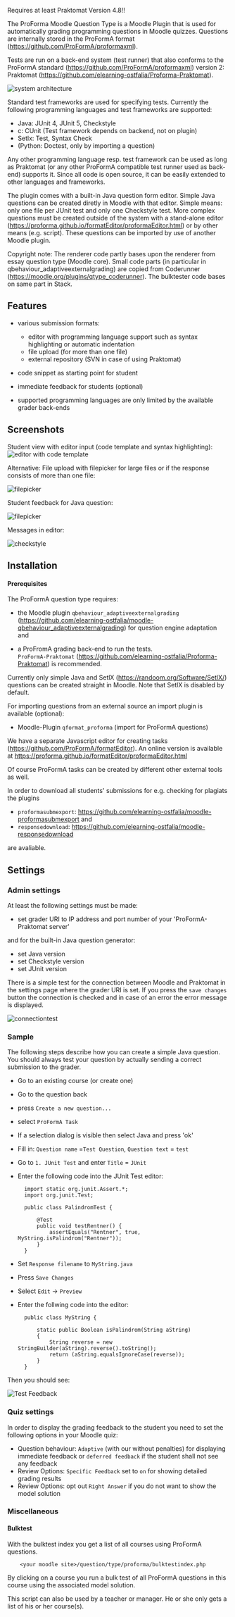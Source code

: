 Requires at least Praktomat Version 4.8!!

The ProForma Moodle Question Type is a Moodle Plugin that is used for 
automatically grading programming questions in Moodle quizzes. Questions are 
internally stored in the ProFormA format (https://github.com/ProFormA/proformaxml). 

Tests are run on a back-end system (test runner) that also conforms to the 
ProFormA standard (https://github.com/ProFormA/proformaxml) version 2: Praktomat (https://github.com/elearning-ostfalia/Proforma-Praktomat).


![system architecture](doc/architecture.png "System architecture")

Standard test frameworks are used for specifying tests. Currently the following programming languages and test frameworks are supported:

- Java: JUnit 4, JUnit 5, Checkstyle
- c: CUnit (Test framework depends on backend, not on plugin)
- Setlx: Test, Syntax Check
- (Python: Doctest, only by importing a question)

Any other  programming language resp. test framework can be used as long as Praktomat (or any other ProFormA compatible test runner used as back-end) supports it. Since all code is open source, it can be easily extended to other languages and frameworks.

The plugin comes with a built-in Java question form editor. Simple Java questions can be created diretly in Moodle with that editor. Simple means: only one file per JUnit test and only one Checkstyle test. More complex questions must be created outside of the system with a stand-alone editor (https://proforma.github.io/formatEditor/proformaEditor.html) or by other means (e.g. script). These questions can be imported by use of another Moodle plugin. 

Copyright note: The renderer code partly bases upon the renderer from essay question type (Moodle core).
Small code parts (in particular in qbehaviour_adaptiveexternalgrading) are copied from Coderunner 
(https://moodle.org/plugins/qtype_coderunner). The bulktester code bases on same part in Stack.
  
## Features

- various submission formats: 
    
    * editor with programming language support such as syntax highlighting or automatic indentation
    * file upload (for more than one file)
    * external repository (SVN in case of using Praktomat) 
- code snippet as starting point for student
- immediate feedback for students (optional) 
- supported programming languages are only limited by the available grader back-ends 

## Screenshots

Student view with editor input (code template and syntax highlighting): 
![editor with code template](doc/student_editor.png "student view with editor")

Alternative: File upload with filepicker for large files or if the response consists of more than one file:

![filepicker](doc/student_filepicker.png "student view with filepicker")

Student feedback for Java question:

![filepicker](doc/student_feedback_2.png "feedback")
 
Messages in editor:

![checkstyle](doc/checkstyle_2.PNG "feedback")

## Installation

####  Prerequisites 

The ProFormA question type requires:

- the Moodle plugin `qbehaviour_adaptiveexternalgrading`
(https://github.com/elearning-ostfalia/moodle-qbehaviour_adaptiveexternalgrading) for 
question engine adaptation and

- a ProFromA grading back-end to run the tests.  
`ProFormA-Praktomat` (https://github.com/elearning-ostfalia/Proforma-Praktomat) is recommended.

Currently only simple Java and SetlX (https://randoom.org/Software/SetlX/) questions can be created straight in Moodle. Note that SetlX is disabled by default.

For importing questions from an external source an import plugin is available (optional):   

- Moodle-Plugin `qformat_proforma` (import for ProFormA questions)

We have a separate Javascript editor for creating tasks (https://github.com/ProFormA/formatEditor). An online version is available at 
https://proforma.github.io/formatEditor/proformaEditor.html
       
Of course ProFormA tasks can be created by different other external tools as well.


In order to download all students' submissions for e.g. checking for plagiats the plugins 

* `proformasubmexport`: https://github.com/elearning-ostfalia/moodle-proformasubmexport and
* `responsedownload`:  https://github.com/elearning-ostfalia/moodle-responsedownload

are avaliable.


<!-- Import process:

![import](doc/import_en.png "import")
-->

## Settings


### Admin settings

At least the following settings must be made:  

* set grader URI to IP address and port number of your 'ProFormA-Praktomat server'


and for the built-in Java question generator: 

* set Java version
* set Checkstyle version
* set JUnit version

There is a simple test for the connection between Moodle and Praktomat in the settings page where the grader URI is set. If you press the `save changes` button the connection is checked and in case of an error the error message is displayed. 

![connectiontest](doc/connection_test.PNG "connection test")


### Sample

The following steps describe how you can create a simple Java question. You should always test your question by actually sending a correct submission to the grader. 

* Go to an existing course (or create one)
* Go to the question back
* press `Create a new question...`
* select `ProFormA Task`
* If a selection dialog is visible then select Java and press 'ok'
* Fill in: `Question name` =`Test Question`, `Question text` = `test`
* Go to `1. JUnit Test` and enter `Title` = `JUnit`
* Enter the following code into the JUnit Test editor: 
 
        import static org.junit.Assert.*;
        import org.junit.Test;

        public class PalindromTest {
        
            @Test
            public void testRentner() {
                assertEquals("Rentner", true, MyString.isPalindrom("Rentner"));
            }
        }        

* Set `Response filename` to `MyString.java`
* Press `Save Changes`
* Select `Edit` -> `Preview`
* Enter the follwing code into the editor:

        public class MyString {
            
            static public Boolean isPalindrom(String aString) 
            {
                String reverse = new StringBuilder(aString).reverse().toString();
                return (aString.equalsIgnoreCase(reverse));
            }
        }

Then you should see:

![Test Feedback](doc/testfeedback.PNG "Test Feedback")



### Quiz settings

In order to display the grading feedback to the student you need to set the following 
options in your Moodle quiz:

* Question behaviour: `Adaptive` (with our without penalties) for displaying immediate feedback
  or `deferred feedback` if the student  shall not see any feedback 
* Review Options: `Specific Feedback` set to `on` for showing detailed grading results
* Review Options: opt out `Right Answer` if you do not want to show the model solution


### Miscellaneous

#### Bulktest 

With the bulktest index you get a list of all courses using ProFormA questions. 

        <your moodle site>/question/type/proforma/bulktestindex.php

By clicking on a course you run a bulk test of all ProFormA questions in this course using the associated model solution.

This script can also be used by a teacher or manager. He or she only gets a list of his or her course(s). 




